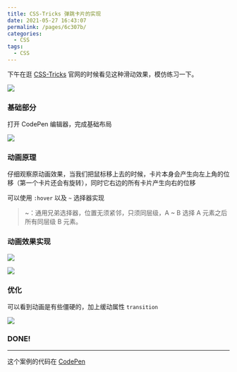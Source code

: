 ```yaml
---
title: CSS-Tricks 弹跳卡片的实现
date: 2021-05-27 16:43:07
permalink: /pages/6c307b/
categories:
  - CSS
tags:
  - CSS
---
```


下午在逛 [CSS-Tricks](https://css-tricks.com/) 官网的时候看见这种滑动效果，模仿练习一下。

![](https://basonwoo-blog.oss-cn-hangzhou.aliyuncs.com/img/%E5%B1%8F%E5%B9%95%E5%BD%95%E5%88%B62021-05-27-16.37.05.gif)

### 基础部分

打开 CodePen 编辑器，完成基础布局

![](https://basonwoo-blog.oss-cn-hangzhou.aliyuncs.com/img/Snipaste_2021-05-27_17-51-37.jpg)

### 动画原理

仔细观察原动画效果，当我们把鼠标移上去的时候，卡片本身会产生向左上角的位移（第一个卡片还会有旋转），同时它右边的所有卡片产生向右的位移

可以使用 `:hover` 以及 `~` 选择器实现

> ~：通用兄弟选择器，位置无须紧邻，只须同层级，A ~ B 选择 A 元素之后所有同层级 B 元素。

### 动画效果实现

![](https://basonwoo-blog.oss-cn-hangzhou.aliyuncs.com/img/Snipaste_2021-05-27_18-05-06.jpg)

![](https://basonwoo-blog.oss-cn-hangzhou.aliyuncs.com/img/2021-05-27-18.06.12.gif)

### 优化

可以看到动画是有些僵硬的，加上缓动属性 `transition`

![](https://basonwoo-blog.oss-cn-hangzhou.aliyuncs.com/img/2021-05-27-18.09.52.gif)

### DONE!

---

这个案例的代码在 [CodePen](https://codepen.io/basonwoo/pen/vYxJdLK)